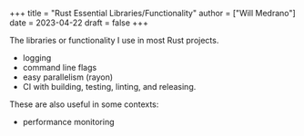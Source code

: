 +++
title = "Rust Essential Libraries/Functionality"
author = ["Will Medrano"]
date = 2023-04-22
draft = false
+++

The libraries or functionality I use in most Rust projects.

-   logging
-   command line flags
-   easy parallelism (rayon)
-   CI with building, testing, linting, and releasing.

These are also useful in some contexts:

-   performance monitoring
